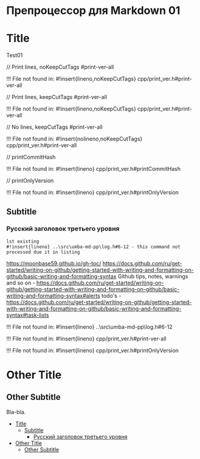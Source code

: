 # Препроцессор для Markdown 01


# Title

Test01

// Print lines, noKeepCutTags #print-ver-all

!!! File not found in:
#!insert{lineno,noKeepCutTags} cpp/print_ver.h#print-ver-all


// Print lines, keepCutTags   #print-ver-all

!!! File not found in:
#!insert{lineno,noKeepCutTags} cpp/print_ver.h#print-ver-all


// No lines, keepCutTags   #print-ver-all

!!! File not found in:
#!insert{nolineno,noKeepCutTags} cpp/print_ver.h#print-ver-all


// printCommitHash

!!! File not found in:
#!insert{lineno} cpp/print_ver.h#printCommitHash


// printOnlyVersion

!!! File not found in:
#!insert{lineno} cpp/print_ver.h#printOnlyVersion


## Subtitle
### Русский заголовок третьего уровня

```
lst existing
#!insert{lineno} ..\src\umba-md-pp\log.h#6-12 - this command not processed due it in listing
```

https://moonbase59.github.io/gh-toc/
https://docs.github.com/ru/get-started/writing-on-github/getting-started-with-writing-and-formatting-on-github/basic-writing-and-formatting-syntax
Github tips, notes, warnings and so on - https://docs.github.com/ru/get-started/writing-on-github/getting-started-with-writing-and-formatting-on-github/basic-writing-and-formatting-syntax#alerts
todo's - https://docs.github.com/ru/get-started/writing-on-github/getting-started-with-writing-and-formatting-on-github/basic-writing-and-formatting-syntax#task-lists

!!! File not found in:
#!insert{lineno} ..\src\umba-md-pp\log.h#6-12

!!! File not found in:
#!insert{lineno} cpp/print_ver.h#print-ver-all

!!! File not found in:
#!insert{lineno} cpp/print_ver.h#printOnlyVersion

# Other Title

## Other Subtitle

Bla-bla.

  - [Title](#user-content-title)
    - [Subtitle](#user-content-subtitle)
      - [Русский заголовок третьего уровня](#user-content-русский-заголовок-третьего-уровня)
  - [Other Title](#user-content-other-title)
    - [Other Subtitle](#user-content-other-subtitle)


